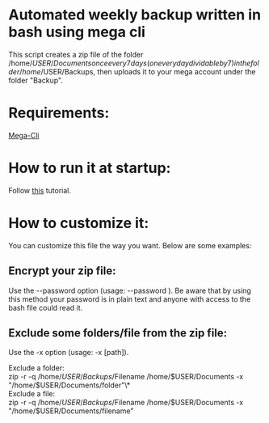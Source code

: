 # Automated weekly backup written in bash using mega cli
This script creates a zip file of the folder /home/$USER/Documents once every 7 days (on every day dividable by 7) in the folder /home/$USER/Backups, then uploads it to your mega account under the folder "Backup". 

# Requirements: 
[Mega-Cli](https://mega.io/cmd)

# How to run it at startup:
Follow [this](https://stackoverflow.com/questions/12973777/how-to-run-a-shell-script-at-startup) tutorial.

# How to customize it:
You can customize this file the way you want. Below are some examples:
## Encrypt your zip file:
Use the --password option (usage: --password <password>). Be aware that by using this method your password is in plain text and anyone with access to the bash file could read it.

## Exclude some folders/file from the zip file:
Use the -x option (usage: -x [path]).
  
Exclude a folder:  
zip -r -q /home/$USER/Backups/$Filename /home/$USER/Documents -x "/home/$USER/Documents/folder"\\*  
Exclude a file:  
zip -r -q /home/$USER/Backups/$Filename /home/$USER/Documents -x "/home/$USER/Documents/filename"
